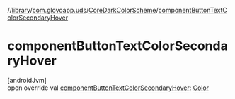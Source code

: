 //[library](../../../index.md)/[com.glovoapp.uds](../index.md)/[CoreDarkColorScheme](index.md)/[componentButtonTextColorSecondaryHover](component-button-text-color-secondary-hover.md)

# componentButtonTextColorSecondaryHover

[androidJvm]\
open override val [componentButtonTextColorSecondaryHover](component-button-text-color-secondary-hover.md): [Color](https://developer.android.com/reference/kotlin/androidx/compose/ui/graphics/Color.html)
